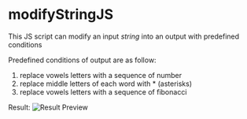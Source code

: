 # modifyStringJS
This JS script can modify an input _string_ into an output with predefined conditions

Predefined conditions of output are as follow:
1. replace vowels letters with a sequence of number
2. replace middle letters of each word with * (asterisks)
3. replace vowels letters with a sequence of fibonacci

Result:
![Result Preview](https://github.com/dafiqarba/modifyStringJS/blob/main/img/result.png?raw=true)

